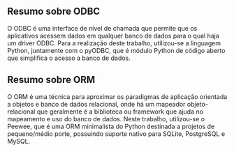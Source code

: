 <h2> Resumo sobre ODBC </h2>

O ODBC é uma interface de nível de chamada que permite que os aplicativos acessem dados em qualquer banco de dados para o qual haja um driver ODBC. Para a realização deste trabalho, utilizou-se a linguagem Python, juntamente com o pyODBC, que é módulo Python de código aberto que simplifica o acesso a banco de dados.

<h2> Resumo sobre ORM </h2>

O ORM é uma técnica para aproximar os paradigmas de aplicação orientada a objetos e banco de dados relacional, onde há um mapeador objeto-relacional que geralmente é a biblioteca ou framework que ajuda no mapeamento e uso do banco de dados. Neste trabalho, utilizou-se o Peewee, que é uma ORM minimalista do Python destinada a projetos de pequeno/médio porte, possuindo suporte nativo para SQLite, PostgreSQL e MySQL.
